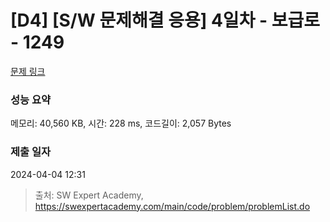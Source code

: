 # [D4] [S/W 문제해결 응용] 4일차 - 보급로 - 1249 

[문제 링크](https://swexpertacademy.com/main/code/problem/problemDetail.do?contestProbId=AV15QRX6APsCFAYD) 

### 성능 요약

메모리: 40,560 KB, 시간: 228 ms, 코드길이: 2,057 Bytes

### 제출 일자

2024-04-04 12:31



> 출처: SW Expert Academy, https://swexpertacademy.com/main/code/problem/problemList.do